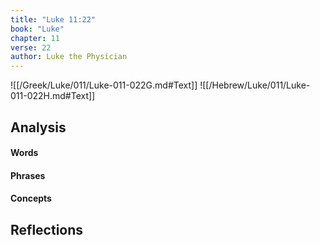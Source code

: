 ```yaml
---
title: "Luke 11:22"
book: "Luke"
chapter: 11
verse: 22
author: Luke the Physician
---
```

![[/Greek/Luke/011/Luke-011-022G.md#Text]]
![[/Hebrew/Luke/011/Luke-011-022H.md#Text]]

## Analysis

#### Words

#### Phrases

#### Concepts

## Reflections
